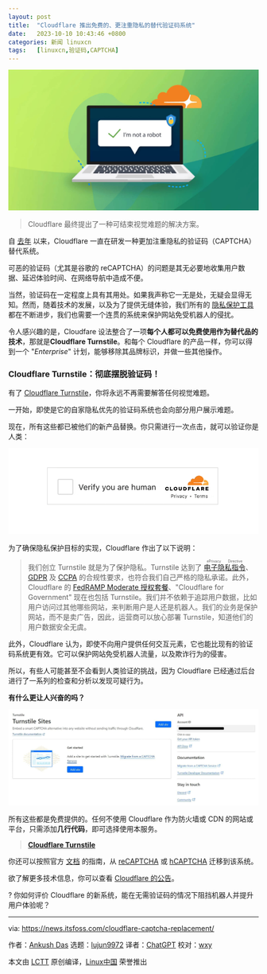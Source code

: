 ```yaml
---
layout: post
title:	"Cloudflare 推出免费的、更注重隐私的替代验证码系统"
date:	2023-10-10 10:43:46 +0800 
categories:	新闻 linuxcn 
tags:	[linuxcn,验证码,CAPTCHA]
---
```



![](/Asserts/Images/album/202310/10/104321aioinl13v7i9nz6b.jpg)



> 
> Cloudflare 最终提出了一种可结束视觉难题的解决方案。
> 
> 
> 


自 [去年](https://news.itsfoss.com/cloudflare-pat/) 以来，Cloudflare 一直在研发一种更加注重隐私的验证码（CAPTCHA）替代系统。


可恶的验证码（尤其是谷歌的 reCAPTCHA）的问题是其无必要地收集用户数据、延迟体验时间、在网络导航中造成不便。


当然，验证码在一定程度上具有其用处。如果我声称它一无是处，无疑会显得无知。然而，随着技术的发展，以及为了提供无缝体验，我们所有的 [隐私保护工具](https://itsfoss.com/privacy-tools/) 都在不断进步，我们也需要一个连贯的系统来保护网站免受机器人的侵扰。


令人感兴趣的是，Cloudfare 设法整合了一项**每个人都可以免费使用作为替代品的技术**，那就是**Cloudflare Turnstile**。和每个 Cloudflare 的产品一样，你可以得到一个 "*Enterprise*" 计划，能够移除其品牌标识，并做一些其他操作。


### Cloudflare Turnstile：彻底摆脱验证码！


有了 [Cloudflare Turnstile](https://www.cloudflare.com/en-in/products/turnstile/)，你将永远不再需要解答任何视觉难题。


一开始，即使是它的自家隐私优先的验证码系统也会向部分用户展示难题。


现在，所有这些都已被他们的新产品替换。你只需进行一次点击，就可以验证你是人类：


![来源：Cloudflare 博客](/Asserts/Images/album/202310/10/104346jtarcmcn5wambrv5.gif)


为了确保隐私保护目标的实现，Cloudflare 作出了以下说明：



> 
> 我们创立 Turnstile 就是为了保护隐私。Turnstile 达到了 <ruby> <a href="https://www.cloudflare.com/learning/privacy/what-is-eprivacy-directive/">  电子隐私指令 </a> <rt>  ePrivacy Directive </rt></ruby>、[GDPR](https://www.cloudflare.com/learning/privacy/what-is-the-gdpr/) 及 [CCPA](https://www.cloudflare.com/learning/privacy/what-is-the-ccpa/) 的合规性要求，也符合我们自己严格的隐私承诺。此外，Cloudflare 的 [FedRAMP Moderate 授权套餐](https://marketplace.fedramp.gov/products/FR2000863987)、"Cloudflare for Government" 现在也包括 Turnstile。我们并不依赖于追踪用户数据，比如用户访问过其他哪些网站，来判断用户是人还是机器人。我们的业务是保护网站，而不是卖广告，因此，运营商可以放心部署 Turnstile，知道他们的用户数据安全无虞。
> 
> 
> 


此外，Cloudflare 认为，即使不向用户提供任何交互元素，它也能比现有的验证码系统更有效。它可以保护网站免受机器人流量，以及欺诈行为的侵害。


所以，有些人可能甚至不会看到人类验证的挑战，因为 Cloudflare 已经通过后台进行了一系列的检查和分析以发现可疑行为。


**有什么更让人兴奋的吗？**


![](/Asserts/Images/album/202310/10/104346zvz3ancqqamvvcgd.jpg)


所有这些都是免费提供的。任何不使用 Cloudflare 作为防火墙或 CDN 的网站或平台，只需添加**几行代码**，即可选择使用本服务。



> 
> **[Cloudflare Turnstile](https://www.cloudflare.com/en-in/products/turnstile/)**
> 
> 
> 


你还可以按照官方 [文档](https://developers.cloudflare.com/turnstile/migration/) 的指南，从 [reCAPTCHA](https://www.google.com/recaptcha/about/) 或 [hCAPTCHA](https://www.hcaptcha.com/) 迁移到该系统。


欲了解更多技术信息，你可以查看 [Cloudflare 的公告](https://blog.cloudflare.com/turnstile-ga/)。


? 你如何评价 Cloudflare 的新系统，能在无需验证码的情况下阻挡机器人并提升用户体验呢？




---


via: <https://news.itsfoss.com/cloudflare-captcha-replacement/>


作者：[Ankush Das](https://news.itsfoss.com/author/ankush/) 选题：[lujun9972](https://github.com/lujun9972) 译者：[ChatGPT](https://linux.cn/lctt/ChatGPT) 校对：[wxy](https://github.com/wxy)


本文由 [LCTT](https://github.com/LCTT/TranslateProject) 原创编译，[Linux中国](https://linux.cn/) 荣誉推出

